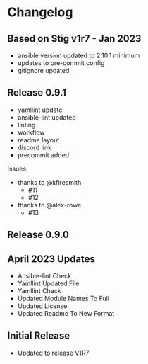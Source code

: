# Changelog

## Based on Stig v1r7 - Jan 2023

- ansible version updated to 2.10.1 minimum
- updates to pre-commit config
- gitignore updated

## Release 0.9.1

- yamllint update
- ansible-lint updated
- linting
- workflow
- readme layout
- discord link
- precommit added

Issues

- thanks to @kfiresmith
  - #11
  - #12
- thanks to @alex-rowe
  - #13

## Release 0.9.0

## April 2023 Updates

- Ansible-lint Check
- Yamllint Updated File
- Yamllint Check
- Updated Module Names To Full
- Updated License
- Updated Readme To New Format

## Initial Release

- Updated to release V1R7
